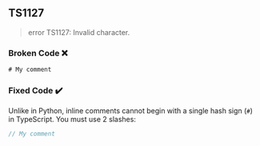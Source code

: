 ## TS1127

> error TS1127: Invalid character.

### Broken Code ❌

```ts
# My comment
```

### Fixed Code ✔️

Unlike in Python, inline comments cannot begin with a single hash sign (`#`) in TypeScript. You must use 2 slashes:

```ts
// My comment
```
